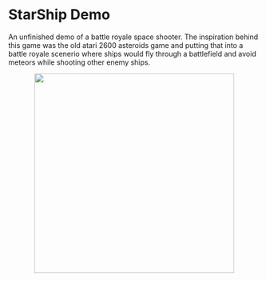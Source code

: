 # StarShip Demo
An unfinished demo of a battle royale space shooter. The inspiration behind this game was the old atari 2600 asteroids game and putting that into a battle royale scenerio where ships would fly through a battlefield and avoid meteors while shooting other enemy ships. 
<div align="center">
    <img src="https://i.imgur.com/OXId9yr.png" width="400px"</img> 
</div>

